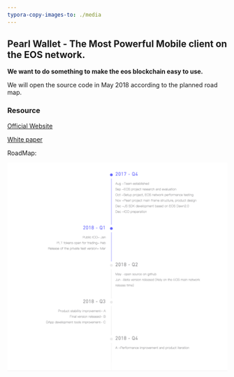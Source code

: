 ```yaml
---
typora-copy-images-to: ./media
---
```


## Pearl Wallet - The Most Powerful Mobile client on the EOS network.

**We want to do something to make the eos blockchain easy to use.**

We will open the source code in May 2018 according to the planned road map.

### Resource

[Official Website](https://pearlwallet.io)

[White paper](https://github.com/PearlWallet/Document/blob/master/PearlWallet_White_Paper_EN.pdf)

RoadMap:



![7F905BD8-58B8-42A5-AC1F-58C45A596699](./media/7F905BD8-58B8-42A5-AC1F-58C45A596699.png)

